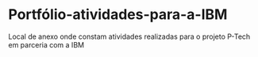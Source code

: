 # Portfólio-atividades-para-a-IBM
 Local de anexo onde constam atividades realizadas para o projeto P-Tech em parceria com a IBM

